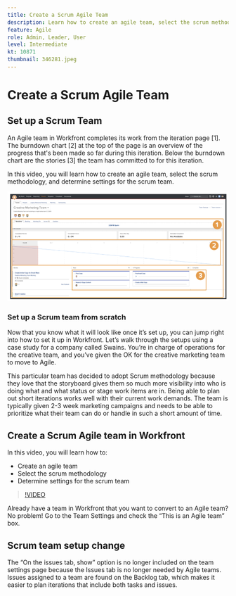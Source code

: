 ```yaml
---
title: Create a Scrum Agile Team
description: Learn how to create an agile team, select the scrum methodology, and determine settings for the scrum team.
feature: Agile
role: Admin, Leader, User
level: Intermediate
kt: 10871
thumbnail: 346281.jpeg
---
```


# Create a Scrum Agile Team

## Set up a Scrum Team

An Agile team in Workfront completes its work from the iteration page [1]. The burndown chart [2] at the top of the page is an overview of the progress that's been made so far during this iteration. Below the burndown chart are the stories [3] the team has committed to for this iteration.

In this video, you will learn how to create an agile team, select the scrum methodology, and determine settings for the scrum team.

![Teams page](assets/scrum-agile-team-page.png)

### Set up a Scrum team from scratch 

Now that you know what it will look like once it’s set up, you can jump right into how to set it up in Workfront. Let’s walk through the setups using a case study for a company called Swains. You’re in charge of operations for the creative team, and you’ve given the OK for the creative marketing team to move to Agile.  


This particular team has decided to adopt Scrum methodology because they love that the storyboard gives them so much more visibility into who is doing what and what status or stage work items are in. Being able to plan out short iterations works well with their current work demands. The team is typically given 2-3 week marketing campaigns and needs to be able to prioritize what their team can do or handle in such a short amount of time.  

## Create a Scrum Agile team in Workfront

In this video, you will learn how to:

- Create an agile team
- Select the scrum methodology
- Determine settings for the scrum team

>[!VIDEO](https://video.tv.adobe.com/v/346281/?quality=12&learn=on)

Already have a team in Workfront that you want to convert to an Agile team? No problem! Go to the Team Settings and check the “This is an Agile team” box. 

 

## Scrum team setup change 

The “On the issues tab, show” option is no longer included on the team settings page because the Issues tab is no longer needed by Agile teams. Issues assigned to a team are found on the Backlog tab, which makes it easier to plan iterations that include both tasks and issues. 
